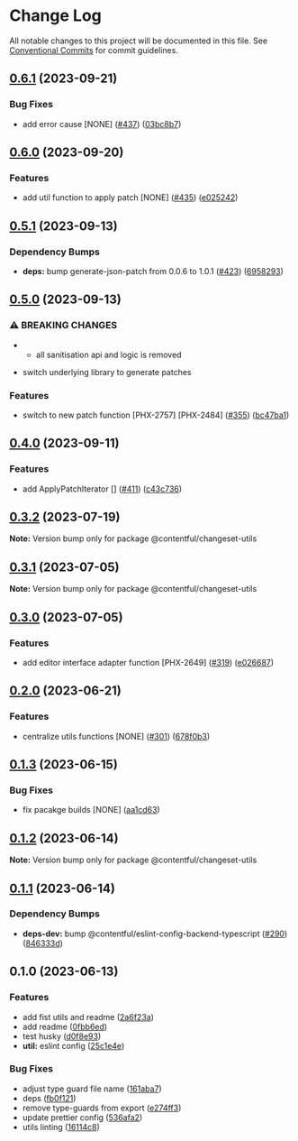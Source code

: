 # Change Log

All notable changes to this project will be documented in this file.
See [Conventional Commits](https://conventionalcommits.org) for commit guidelines.

## [0.6.1](https://github.com/contentful/changeset-logic/compare/@contentful/changeset-utils@0.6.0...@contentful/changeset-utils@0.6.1) (2023-09-21)


### Bug Fixes

* add error cause [NONE] ([#437](https://github.com/contentful/changeset-logic/issues/437)) ([03bc8b7](https://github.com/contentful/changeset-logic/commit/03bc8b7adf3699d8dda7d0ec14386b28d259dac8))



## [0.6.0](https://github.com/contentful/changeset-logic/compare/@contentful/changeset-utils@0.5.1...@contentful/changeset-utils@0.6.0) (2023-09-20)


### Features

* add util function to apply patch [NONE] ([#435](https://github.com/contentful/changeset-logic/issues/435)) ([e025242](https://github.com/contentful/changeset-logic/commit/e0252424ad78860c09275c1e8212189c219e5596))



## [0.5.1](https://github.com/contentful/changeset-logic/compare/@contentful/changeset-utils@0.5.0...@contentful/changeset-utils@0.5.1) (2023-09-13)


### Dependency Bumps

* **deps:** bump generate-json-patch from 0.0.6 to 1.0.1 ([#423](https://github.com/contentful/changeset-logic/issues/423)) ([6958293](https://github.com/contentful/changeset-logic/commit/6958293fa34a5d1840f983df1bd88fb5412bf587))



## [0.5.0](https://github.com/contentful/changeset-logic/compare/@contentful/changeset-utils@0.4.0...@contentful/changeset-utils@0.5.0) (2023-09-13)


### ⚠ BREAKING CHANGES

* - all sanitisation api and logic is removed
- switch underlying library to generate patches

### Features

* switch to new patch function [PHX-2757] [PHX-2484] ([#355](https://github.com/contentful/changeset-logic/issues/355)) ([bc47ba1](https://github.com/contentful/changeset-logic/commit/bc47ba172c41f3a3afb779a78b062fb2fd91b114))



## [0.4.0](https://github.com/contentful/changeset-logic/compare/@contentful/changeset-utils@0.3.2...@contentful/changeset-utils@0.4.0) (2023-09-11)


### Features

* add ApplyPatchIterator [] ([#411](https://github.com/contentful/changeset-logic/issues/411)) ([c43c736](https://github.com/contentful/changeset-logic/commit/c43c736eb5160fca97c68a33816fb2d74278a1a7))



## [0.3.2](https://github.com/contentful/changeset-logic/compare/@contentful/changeset-utils@0.3.1...@contentful/changeset-utils@0.3.2) (2023-07-19)

**Note:** Version bump only for package @contentful/changeset-utils





## [0.3.1](https://github.com/contentful/changeset-logic/compare/@contentful/changeset-utils@0.3.0...@contentful/changeset-utils@0.3.1) (2023-07-05)

**Note:** Version bump only for package @contentful/changeset-utils





## [0.3.0](https://github.com/contentful/changeset-logic/compare/@contentful/changeset-utils@0.2.0...@contentful/changeset-utils@0.3.0) (2023-07-05)


### Features

* add editor interface adapter function [PHX-2649] ([#319](https://github.com/contentful/changeset-logic/issues/319)) ([e026687](https://github.com/contentful/changeset-logic/commit/e0266876f23d9df23cc3ce90a0cab4425abae159))



## [0.2.0](https://github.com/contentful/changeset-logic/compare/@contentful/changeset-utils@0.1.3...@contentful/changeset-utils@0.2.0) (2023-06-21)


### Features

* centralize utils functions [NONE] ([#301](https://github.com/contentful/changeset-logic/issues/301)) ([678f0b3](https://github.com/contentful/changeset-logic/commit/678f0b394072bafa6d5d7b5e6fca89dacf51f54f))



## [0.1.3](https://github.com/contentful/changeset-logic/compare/@contentful/changeset-utils@0.1.2...@contentful/changeset-utils@0.1.3) (2023-06-15)


### Bug Fixes

* fix pacakge builds [NONE] ([aa1cd63](https://github.com/contentful/changeset-logic/commit/aa1cd635ab672717f0b9726fb05f81a3eb1eb3b6))



## [0.1.2](https://github.com/contentful/changeset-logic/compare/@contentful/changeset-utils@0.1.1...@contentful/changeset-utils@0.1.2) (2023-06-14)

**Note:** Version bump only for package @contentful/changeset-utils





## [0.1.1](https://github.com/contentful/changeset-logic/compare/@contentful/changeset-utils@0.1.0...@contentful/changeset-utils@0.1.1) (2023-06-14)


### Dependency Bumps

* **deps-dev:** bump @contentful/eslint-config-backend-typescript ([#290](https://github.com/contentful/changeset-logic/issues/290)) ([846333d](https://github.com/contentful/changeset-logic/commit/846333d80099778b8f36c018a20a7ffa39380800))



## 0.1.0 (2023-06-13)


### Features

* add fist utils and readme ([2a6f23a](https://github.com/contentful/changeset-logic/commit/2a6f23a6d7a746faf90403bb80f0f27f3e8a0b2a))
* add readme ([0fbb6ed](https://github.com/contentful/changeset-logic/commit/0fbb6edb373b5bc21773d54a6813f7b1ee793719))
* test husky ([d0f8e93](https://github.com/contentful/changeset-logic/commit/d0f8e937180fba01c613f167dba51c79dc8d5d16))
* **util:** eslint config ([25c1e4e](https://github.com/contentful/changeset-logic/commit/25c1e4eb531ce60d5ccd90255dbfb876c4e2c7f5))


### Bug Fixes

* adjust type guard file name ([161aba7](https://github.com/contentful/changeset-logic/commit/161aba775b821d3dabb55f8114836752352a1f32))
* deps ([fb0f121](https://github.com/contentful/changeset-logic/commit/fb0f1218706963df55fdfcd6419df19c0f79f70a))
* remove type-guards from export ([e274ff3](https://github.com/contentful/changeset-logic/commit/e274ff3a1243bbb32e82033949f5669139168209))
* update prettier config ([536afa2](https://github.com/contentful/changeset-logic/commit/536afa26ce8e326ead5e8313784a840c92f16848))
* utils linting ([16114c8](https://github.com/contentful/changeset-logic/commit/16114c8315fb09bba76444a752c9df8fc8284355))

